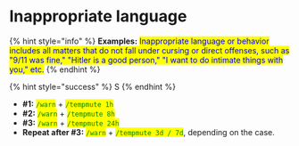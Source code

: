 # Inappropriate language

{% hint style="info" %}
**Examples:** <mark style="color:blue;">Inappropriate language or behavior includes all matters that do not fall under cursing or direct offenses, such as "9/11 was fine," "Hitler is a good person," "I want to do intimate things with you," etc.</mark>
{% endhint %}

{% hint style="success" %}
S
{% endhint %}



* **#1:** <mark style="color:green;">`/warn`</mark> + <mark style="color:green;">`/tempmute 1h`</mark>
* **#2:** <mark style="color:green;">`/warn`</mark> + <mark style="color:green;">`/tempmute 8h`</mark>
* **#3:** <mark style="color:green;">`/warn`</mark> + <mark style="color:green;">`/tempmute 24h`</mark>
* **Repeat after #3:** <mark style="color:green;">`/warn`</mark> + <mark style="color:green;">`/tempmute 3d / 7d`</mark>, depending on the case.
